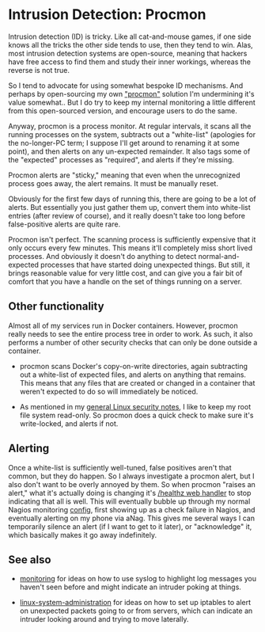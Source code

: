 
# Intrusion Detection: Procmon

Intrusion detection (ID) is tricky.  Like all cat-and-mouse games, if one side
knows all the tricks the other side tends to use, then they tend to win.
Alas, most intrusion detection systems are open-source, meaning that hackers
have free access to find them and study their inner workings, whereas the
reverse is not true.

So I tend to advocate for using somewhat bespoke ID mechanisms.  And perhaps
by open-sourcing my own ["procmon"](../services/procmon) solution I'm
undermining it's value somewhat..  But I do try to keep my internal monitoring
a little different from this open-sourced version, and encourage users to do
the same.

Anyway, procmon is a process monitor.  At regular intervals, it scans all the
running processes on the system, subtracts out a "white-list" (apologies for
the no-longer-PC term; I suppose I'll get around to renaming it at some
point), and then alerts on any un-expected remainder.  It also tags some of
the "expected" processes as "required", and alerts if they're missing.

Procmon alerts are "sticky," meaning that even when the unrecognized process
goes away, the alert remains.  It must be manually reset.

Obviously for the first few days of running this, there are going to be a lot
of alerts.  But essentially you just gather them up, convert them into
white-list entries (after review of course), and it really doesn't take too
long before false-positive alerts are quite rare.

Procmon isn't perfect.  The scanning process is sufficiently expensive that it
only occurs every few minutes.  This means it'll completely miss short lived
processes.  And obviously it doesn't do anything to detect normal-and-expected
processes that have started doing unexpected things.  But still, it brings
reasonable value for very little cost, and can give you a fair bit of comfort
that you have a handle on the set of things running on a server.


## Other functionality

Almost all of my services run in Docker containers.  However, procmon really
needs to see the entire process tree in order to work.  As such, it also
performs a number of other security checks that can only be done outside a
container.

- procmon scans Docker's copy-on-write directories, again subtracting out a
  white-list of expected files, and alerts on anything that remains.  This
  means that any files that are created or changed in a container that weren't
  expected to do so will immediately be noticed.

- As mentioned in my [general Linux security notes](security-linux.md), I like
  to keep my root file system read-only.  So procmon does a quick check to
  make sure it's write-locked, and alerts if not.


## Alerting

Once a white-list is sufficiently well-tuned, false positives aren't that
common, but they do happen.  So I always investigate a procmon alert, but I
also don't want to be overly annoyed by them.  So when procmon "raises an
alert," what it's actually doing is changing it's [/healthz web
handler](development.md) to stop indicating that all is well.  This will
eventually bubble up through my normal Nagios monitoring
[config](../containers/nagdock/files/etc/nagios/conf.d/jack.cfg), first
showing up as a check failure in Nagios, and eventually alerting on my phone
via aNag.  This gives me several ways I can temporarily silence an alert (if I
want to get to it later), or "acknowledge" it, which basically makes it go
away indefinitely.


## See also

- [monitoring](monitoring.md) for ideas on how to use syslog to highlight
  log messages you haven't seen before and might indicate an intruder
  poking at things.

- [linux-system-administration](linux-system-administration.md) for ideas
  on how to set up iptables to alert on unexpected packets going to or from
  servers, which can indicate an intruder looking around and trying to move
  laterally.

